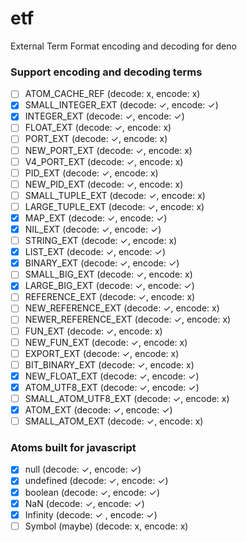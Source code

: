 # etf

External Term Format encoding and decoding for deno

### Support encoding and decoding terms

- [ ] ATOM_CACHE_REF (decode: x, encode: x)
- [x] SMALL_INTEGER_EXT (decode: ✓, encode: ✓)
- [x] INTEGER_EXT (decode: ✓, encode: ✓)
- [ ] FLOAT_EXT (decode: ✓, encode: x)
- [ ] PORT_EXT (decode: ✓, encode: x)
- [ ] NEW_PORT_EXT (decode: ✓, encode: x)
- [ ] V4_PORT_EXT (decode: ✓, encode: x)
- [ ] PID_EXT (decode: ✓, encode: x)
- [ ] NEW_PID_EXT (decode: ✓, encode: x)
- [ ] SMALL_TUPLE_EXT (decode: ✓, encode: x)
- [ ] LARGE_TUPLE_EXT (decode: ✓, encode: x)
- [x] MAP_EXT (decode: ✓, encode: ✓)
- [x] NIL_EXT (decode: ✓, encode: ✓)
- [ ] STRING_EXT (decode: ✓, encode: x)
- [x] LIST_EXT (decode: ✓, encode: ✓)
- [x] BINARY_EXT (decode: ✓, encode: ✓)
- [ ] SMALL_BIG_EXT (decode: ✓, encode: x)
- [x] LARGE_BIG_EXT (decode: ✓, encode: ✓)
- [ ] REFERENCE_EXT (decode: ✓, encode: x)
- [ ] NEW_REFERENCE_EXT (decode: ✓, encode: x)
- [ ] NEWER_REFERENCE_EXT (decode: ✓, encode: x)
- [ ] FUN_EXT (decode: ✓, encode: x)
- [ ] NEW_FUN_EXT (decode: ✓, encode: x)
- [ ] EXPORT_EXT (decode: ✓, encode: x)
- [ ] BIT_BINARY_EXT (decode: ✓, encode: x)
- [x] NEW_FLOAT_EXT (decode: ✓, encode: ✓)
- [x] ATOM_UTF8_EXT (decode: ✓, encode: ✓)
- [ ] SMALL_ATOM_UTF8_EXT (decode: ✓, encode: x)
- [x] ATOM_EXT (decode: ✓, encode: ✓)
- [ ] SMALL_ATOM_EXT (decode: ✓, encode: x)

### Atoms built for javascript

- [x] null (decode: ✓, encode: ✓)
- [x] undefined (decode: ✓, encode: ✓)
- [x] boolean (decode: ✓, encode: ✓)
- [x] NaN (decode: ✓, encode: ✓)
- [x] Infinity (decode: ✓ , encode: ✓)
- [ ] Symbol (maybe) (decode: x, encode: x)
